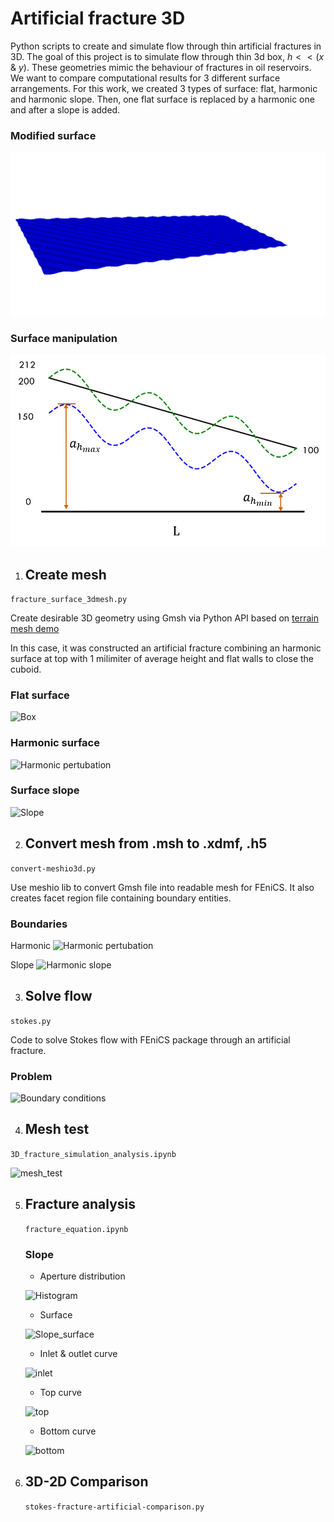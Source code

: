 # Artificial fracture 3D

Python scripts to create and simulate flow through thin artificial fractures in 3D.
The goal of this project is to simulate flow through thin 3d box, $h << (x$ & $y)$. These geometries mimic the behaviour of fractures in oil reservoirs.
We want to compare computational results for 3 different surface arrangements. For this work, we created 3 types of surface: flat, harmonic and harmonic slope.
Then, one flat surface is replaced by a harmonic one and after a slope is added.

### Modified surface

![Harmonic surface](https://github.com/mfdali/artificial-fracture-3D/blob/main/x2_reducedv3_1mm_surface.png)

### Surface manipulation

![sketch](https://github.com/mfdali/artificial-fracture-3D/blob/main/slope_sketch.png)


  1. ## Create mesh
  
  ```fracture_surface_3dmesh.py```
  
  Create desirable 3D geometry using Gmsh via Python API based on [terrain mesh demo](https://gitlab.onelab.info/gmsh/gmsh/blob/master/tutorials/python/x2.py)
  
  In this case, it was constructed an artificial fracture combining an harmonic surface at top with 1 milimiter of average height and flat walls to close the cuboid.

  ### Flat surface
  ![Box](https://github.com/mfdali/artificial-fracture-3D/blob/main/thin_box_2mm_meshsize_0007_mesh.png)

  ### Harmonic surface
  ![Harmonic pertubation](https://github.com/mfdali/artificial-fracture-3D/blob/main/x2_reducedv3_1mm_meshsize_0004_mesh.png)

  ### Surface slope
  ![Slope](https://github.com/mfdali/artificial-fracture-3D/blob/main/x2_slopev1_10N_2mm_meshsize_0003.png)
  
  2. ## Convert mesh from .msh to .xdmf, .h5
  
  ```convert-meshio3d.py```
  
  Use meshio lib to convert Gmsh file into readable mesh for FEniCS. It also creates facet region file containing boundary entities.

  ### Boundaries
  
  Harmonic
  ![Harmonic pertubation](https://github.com/mfdali/artificial-fracture-3D/blob/main/x2_reducedv3_1mm_meshsize_boundaries.png)
  
  Slope
  ![Harmonic slope](https://github.com/mfdali/artificial-fracture-3D/blob/main/x2_slopev1_10N_2mm_boundaries.png)
  

  3. ## Solve flow
  
  ```stokes.py```
  
  Code to solve Stokes flow with FEniCS package through an artificial fracture.

  ### Problem
  
  ![Boundary conditions](https://github.com/mfdali/artificial-fracture-3D/blob/main/boundary_conditions.png)
  
  4. ## Mesh test
     
  ```3D_fracture_simulation_analysis.ipynb```
  
  ![mesh_test](https://github.com/mfdali/artificial-fracture-3D/blob/main/mesh_test_periodic.png)

  5. ## Fracture analysis

     ```fracture_equation.ipynb```
     
     ### Slope
     - Aperture distribution
     
     ![Histogram](https://github.com/mfdali/artificial-fracture-3D/blob/main/slope_aperture_distribution.png)
     
     - Surface
     
     ![Slope_surface](https://github.com/mfdali/artificial-fracture-3D/blob/main/slope_surface.png)

     - Inlet & outlet curve
     
     ![inlet](https://github.com/mfdali/artificial-fracture-3D/blob/main/slope_inlet_outlet_curve.png)

     - Top curve
     
     ![top](https://github.com/mfdali/artificial-fracture-3D/blob/main/slope_top_curve.png)

     - Bottom curve
     
     ![bottom](https://github.com/mfdali/artificial-fracture-3D/blob/main/slope_bottom_curve.png)
  
  6. ## 3D-2D Comparison

     ```stokes-fracture-artificial-comparison.py```

     
